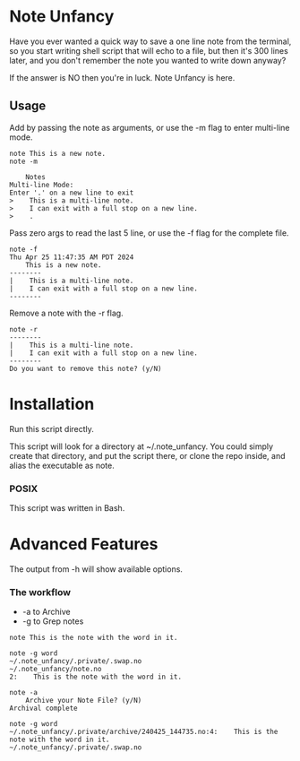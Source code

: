# Note Unfancy
Have you ever wanted a quick way to save a one line note from the terminal, so
you start writing shell script that will echo to a file, but then it's 300
lines later, and you don't remember the note you wanted to write down anyway?

If the answer is NO then you're in luck. Note Unfancy is here.

## Usage
Add by passing the note as arguments, or use the -m flag to enter multi-line
mode.

```shell
note This is a new note.
note -m

    Notes
Multi-line Mode:
Enter '.' on a new line to exit
>    This is a multi-line note.
>    I can exit with a full stop on a new line.
>    .
```

Pass zero args to read the last 5 line, or use the -f flag for the complete
file.

```shell
note -f
Thu Apr 25 11:47:35 AM PDT 2024
    This is a new note.
--------
|    This is a multi-line note.
|    I can exit with a full stop on a new line.
--------
```

Remove a note with the -r flag.

```shell
note -r
--------
|    This is a multi-line note.
|    I can exit with a full stop on a new line.
--------
Do you want to remove this note? (y/N)
```

# Installation
Run this script directly.

This script will look for a directory at ~/.note_unfancy. You could simply
create that directory, and put the script there, or clone the repo inside, and
alias the executable as note.

### POSIX
This script was written in Bash.

# Advanced Features
The output from -h will show available options.

### The workflow
- -a to Archive
- -g to Grep notes

```shell
note This is the note with the word in it.

note -g word
~/.note_unfancy/.private/.swap.no
~/.note_unfancy/note.no
2:    This is the note with the word in it.

note -a
    Archive your Note File? (y/N)
Archival complete

note -g word
~/.note_unfancy/.private/archive/240425_144735.no:4:    This is the note with the word in it.
~/.note_unfancy/.private/.swap.no
